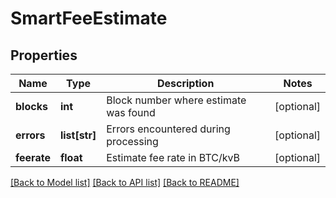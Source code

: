 # SmartFeeEstimate

## Properties
Name | Type | Description | Notes
------------ | ------------- | ------------- | -------------
**blocks** | **int** | Block number where estimate was found | [optional] 
**errors** | **list[str]** | Errors encountered during processing | [optional] 
**feerate** | **float** | Estimate fee rate in BTC/kvB | [optional] 

[[Back to Model list]](../README.md#documentation-for-models) [[Back to API list]](../README.md#documentation-for-api-endpoints) [[Back to README]](../README.md)

